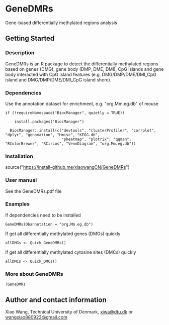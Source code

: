 # GeneDMRs

Gene-based differentially methylated regions analysis

## Getting Started

### Description

GeneDMRs is an R package to detect the differentially methylated regions based on genes (DMG), gene body (DMP, DME, DMI), CpG islands and gene body interacted with CpG island features (e.g. DMG/DMP/DME/DMI_CpG island and DMG/DMP/DME/DMI_CpG island shore). 

### Dependencies

Use the annotation dataset for enrichment, e.g. "org.Mm.eg.db" of mouse

```
if (!requireNamespace("BiocManager", quietly = TRUE))

    install.packages("BiocManager")
    
  BiocManager::install(c("devtools", "clusterProfiler", "corrplot", "dplyr", "genomation", "Hmisc", "KEGG.db", 
                         "pheatmap", "plotrix", "qqman", "RColorBrewer", "RCircos", "VennDiagram", "org.Mm.eg.db"))
```

### Installation
source("https://install-github.me/xiaowangCN/GeneDMRs")

### User manual
See the GeneDMRs.pdf file

### Examples

If dependencies need to be installed

```
GeneDMRs(Dbannotation = "org.Mm.eg.db")
```

If get all differentially methylated genes (DMGs) quickly

```
allDMGs <- Quick_GeneDMRs()
```

If get all differentially methylated cytosine sites (DMCs) quickly

```
allDMCs <- Quick_DMCs()
```

### More about GeneDMRs

```
?GeneDMRs
```

## Author and contact information
Xiao Wang, Technical University of Denmark, xiwa@dtu.dk or wangxiao880923@gmail.com
